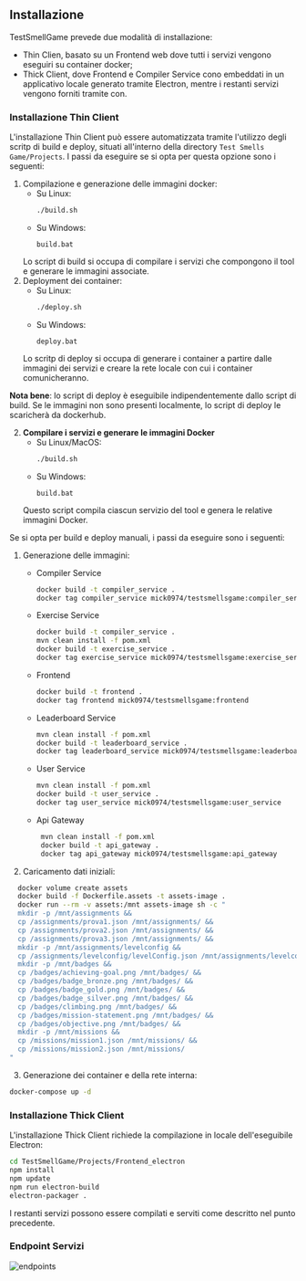 ## Installazione

TestSmellGame prevede due modalità di installazione:
- Thin Clien, basato su un Frontend web dove tutti i servizi vengono eseguiri su container docker;
- Thick Client, dove Frontend e Compiler Service cono embeddati in un applicativo locale generato tramite Electron, mentre i restanti servizi vengono forniti tramite con.


### Installazione Thin Client
L'installazione Thin Client può essere automatizzata tramite l'utilizzo degli scritp di build e deploy, situati all'interno della directory `Test Smells Game/Projects`. I passi da eseguire se si opta per questa opzione sono i seguenti:
1. Compilazione e generazione delle immagini docker:
    - Su Linux:
       ```bash
       ./build.sh
       ```
    - Su Windows:
       ```
       build.bat
       ```
    Lo script di build si occupa di compilare i servizi che compongono il tool e generare le immagini associate.
2. Deployment dei container:
    - Su Linux:
       ```bash
       ./deploy.sh
       ```
    - Su Windows:
       ```
       deploy.bat
       ```
    Lo scritp di deploy si occupa di generare i container a partire dalle immagini dei servizi e creare la rete locale con cui i container comunicheranno.

**Nota bene**: lo script di deploy è eseguibile indipendentemente dallo script di build. Se le immagini non sono presenti localmente, lo script di deploy le scaricherà da dockerhub.

2. **Compilare i servizi e generare le immagini Docker**
   - Su Linux/MacOS:
     ```bash
     ./build.sh
     ```
   - Su Windows:
     ```
     build.bat
     ```
   Questo script compila ciascun servizio del tool e genera le relative immagini Docker.

Se si opta per build e deploy manuali, i passi da eseguire sono i seguenti:
1. Generazione delle immagini:
    - Compiler Service
        ```bash
        docker build -t compiler_service .
        docker tag compiler_service mick0974/testsmellsgame:compiler_service
        ```
    - Exercise Service
        ```bash
        docker build -t compiler_service .
        mvn clean install -f pom.xml
        docker build -t exercise_service .
        docker tag exercise_service mick0974/testsmellsgame:exercise_service
        ```
    - Frontend
        ```bash
        docker build -t frontend .
        docker tag frontend mick0974/testsmellsgame:frontend
        ```    
    - Leaderboard Service
        ```bash
        mvn clean install -f pom.xml
        docker build -t leaderboard_service .
        docker tag leaderboard_service mick0974/testsmellsgame:leaderboard_service
        ``` 
    - User Service
        ```bash
        mvn clean install -f pom.xml
        docker build -t user_service .
        docker tag user_service mick0974/testsmellsgame:user_service
        ``` 
    - Api Gateway
       ```bash
        mvn clean install -f pom.xml
        docker build -t api_gateway .
        docker tag api_gateway mick0974/testsmellsgame:api_gateway
        ```

2. Caricamento dati iniziali:
  ```bash
    docker volume create assets
    docker build -f Dockerfile.assets -t assets-image .
    docker run --rm -v assets:/mnt assets-image sh -c "
    mkdir -p /mnt/assignments &&
    cp /assignments/prova1.json /mnt/assignments/ &&
    cp /assignments/prova2.json /mnt/assignments/ &&
    cp /assignments/prova3.json /mnt/assignments/ &&
    mkdir -p /mnt/assignments/levelconfig &&
    cp /assignments/levelconfig/levelConfig.json /mnt/assignments/levelconfig/ &&
    mkdir -p /mnt/badges &&
    cp /badges/achieving-goal.png /mnt/badges/ &&
    cp /badges/badge_bronze.png /mnt/badges/ &&
    cp /badges/badge_gold.png /mnt/badges/ &&
    cp /badges/badge_silver.png /mnt/badges/ &&
    cp /badges/climbing.png /mnt/badges/ &&
    cp /badges/mission-statement.png /mnt/badges/ &&
    cp /badges/objective.png /mnt/badges/ &&
    mkdir -p /mnt/missions &&
    cp /missions/mission1.json /mnt/missions/ &&
    cp /missions/mission2.json /mnt/missions/
  "
  ```
3. Generazione dei container e della rete interna:
  ```bash
  docker-compose up -d
  ```


### Installazione Thick Client 
L'installazione Thick Client richiede la compilazione in locale dell'eseguibile Electron:
```bash
cd TestSmellGame/Projects/Frontend_electron
npm install
npm update
npm run electron-build
electron-packager .
```

I restanti servizi possono essere compilati e serviti come descritto nel punto precedente.


### Endpoint Servizi

![endpoints](https://github.com/user-attachments/assets/b74ce769-944f-4c83-b84b-abffed51ae91)
